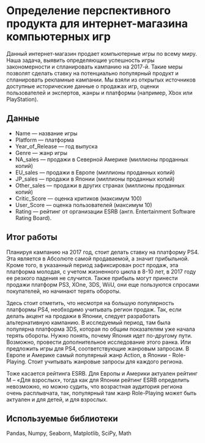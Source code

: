 # Определение перспективного продукта для интернет-магазина компьютерных игр
Данный интернет-магазин продает компьютерные игры по всему миру. Наша задача, выявить определяющие успешность игры закономерности и спланировать кампанию на 2017-й. Такие меры позволят сделать ставку на потенциально популярный продукт и спланировать рекламные кампании. Мы взяли из открытых источников доступные исторические данные о продажах игр, оценки пользователей и экспертов, жанры и платформы (например, Xbox или PlayStation). 

## Данные
-	Name — название игры
-	Platform — платформа
-	Year_of_Release — год выпуска
-	Genre — жанр игры
-	NA_sales — продажи в Северной Америке (миллионы проданных копий)
-	EU_sales — продажи в Европе (миллионы проданных копий)
-	JP_sales — продажи в Японии (миллионы проданных копий)
-	Other_sales — продажи в других странах (миллионы проданных копий)
-	Critic_Score — оценка критиков (максимум 100)
-	User_Score — оценка пользователей (максимум 10)
-	Rating — рейтинг от организации ESRB (англ. Entertainment Software Rating Board). 

## Итог работы

Планируя кампанию на 2017 год, стоит делать ставку на платформу PS4. Эта является в Абсолюте самой продаваемой, а значит прибыльной. Кроме того, в указанный период зафиксирован рост продаж, эта платформа молодая, с учетом жизненного цикла в 8-10 лет, в 2017 году ее резкого падения не случится. Также прибыль могут принести продажи платформ PS3, XOne, 3DS, WiiU, они еще пользуются спросами покупателей, но начинают терять обороты.

Здесь стоит отметить, что несмотря на большую популярность платформы PS4, необходимо учитывать регион продаж. Так, если делать акцент на продажи в Японии, следует разработать альтернативную кампанию. В исследуемый период, там была популярна платформа 3DS, которая по общим показателям уже начала терять обороты. Нужно понять, почему Япония идет по-другому пути. Возможно, провести дополнительное исследование этого ранка. Или предложить игры для PS4, соответствующие жанровым запросам.
В Европе и Америке самый популярный жанр Action, в Японии - Role-Playing. Стоит учитывать жанровые запросы для каждого региона.

Тоже касается рейтинга ESRB. Для Европы и Америки актуален рейтинг М – «Для взрослых», тогда как для Японии рейтинг ESRB определить невозможно, но можно судить, что возрастная аудитория региона очень расплывчата, так, популярный там жанр Role-Playing может быть актуален и для детей, и для взрослых.

## Используемые библиотеки

Pandas, Numpy, Seaborn, Matplotlib, SciPy, Math 

